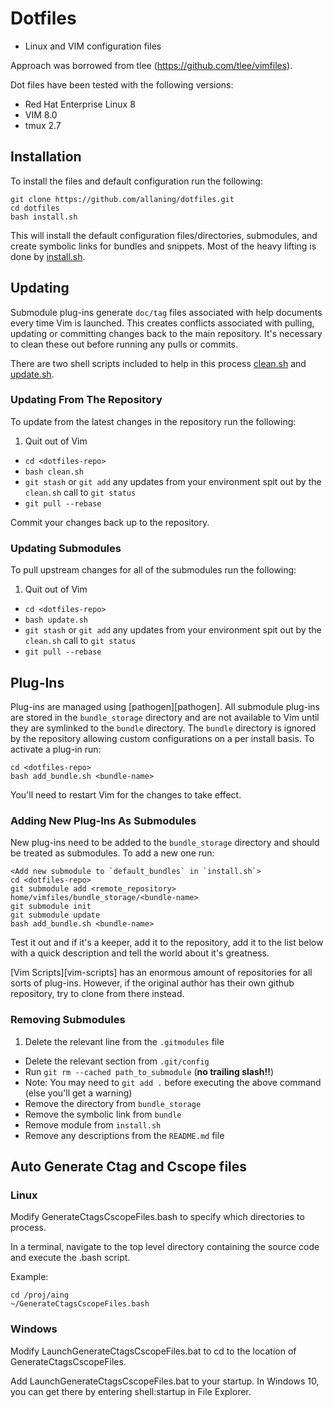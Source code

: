 Dotfiles
========

- Linux and VIM configuration files

Approach was borrowed from tlee (https://github.com/tlee/vimfiles).

Dot files have been tested with the following versions:
- Red Hat Enterprise Linux 8
- VIM 8.0
- tmux 2.7


## Installation

To install the files and default configuration run the following:

    git clone https://github.com/allaning/dotfiles.git
    cd dotfiles
    bash install.sh

This will install the default configuration files/directories, submodules, and create symbolic links for bundles and snippets. Most of the heavy lifting is done by [install.sh](install.sh).


## Updating

Submodule plug-ins generate `doc/tag` files associated with help documents every time Vim is launched. This creates conflicts associated with pulling, updating or committing changes back to the main repository. It's necessary to clean these out before running any pulls or commits.

There are two shell scripts included to help in this process [clean.sh](clean.sh) and [update.sh](update.sh).


### Updating From The Repository

To update from the latest changes in the repository run the following:

1. Quit out of Vim
- `cd <dotfiles-repo>`
- `bash clean.sh`
- `git stash` or `git add` any updates from your environment spit out by the `clean.sh` call to `git status`
- `git pull --rebase`

Commit your changes back up to the repository.


### Updating Submodules

To pull upstream changes for all of the submodules run the following:

1. Quit out of Vim
- `cd <dotfiles-repo>`
- `bash update.sh`
- `git stash` or `git add` any updates from your environment spit out by the `clean.sh` call to `git status`
- `git pull --rebase`

## Plug-Ins

Plug-ins are managed using [pathogen][pathogen]. All submodule plug-ins are stored in the `bundle_storage` directory and are not available to Vim until they are symlinked to the `bundle` directory. The `bundle` directory is ignored by the repository allowing custom configurations on a per install basis. To activate a plug-in run:

    cd <dotfiles-repo>
    bash add_bundle.sh <bundle-name>

You'll need to restart Vim for the changes to take effect.


### Adding New Plug-Ins As Submodules

New plug-ins need to be added to the `bundle_storage` directory and should be treated as submodules. To add a new one run:

    <Add new submodule to `default_bundles` in `install.sh`>
    cd <dotfiles-repo>
    git submodule add <remote_repository> home/vimfiles/bundle_storage/<bundle-name>
    git submodule init
    git submodule update
    bash add_bundle.sh <bundle-name>

Test it out and if it's a keeper, add it to the repository, add it to the list below with a quick description and tell the world about it's greatness.

[Vim Scripts][vim-scripts] has an enormous amount of repositories for all sorts of plug-ins. However, if the original author has their own github repository, try to clone from there instead.


### Removing Submodules

   1. Delete the relevant line from the `.gitmodules` file
   - Delete the relevant section from `.git/config`
   - Run `git rm --cached path_to_submodule` (**no trailing slash!!**)
   - Note: You may need to `git add .` before executing the above command (else you'll get a warning)
   - Remove the directory from `bundle_storage`
   - Remove the symbolic link from `bundle`
   - Remove module from `install.sh`
   - Remove any descriptions from the `README.md` file


## Auto Generate Ctag and Cscope files

### Linux

Modify GenerateCtagsCscopeFiles.bash to specify which directories to process.

In a terminal, navigate to the top level directory containing
the source code and execute the .bash script.

Example:

    cd /proj/aing
    ~/GenerateCtagsCscopeFiles.bash

### Windows

Modify LaunchGenerateCtagsCscopeFiles.bat to cd to the location of
GenerateCtagsCscopeFiles.

Add LaunchGenerateCtagsCscopeFiles.bat to your startup. In Windows 10,
you can get there by entering shell:startup in File Explorer.

